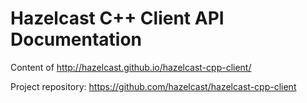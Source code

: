 # Hazelcast C++ Client API Documentation

Content of http://hazelcast.github.io/hazelcast-cpp-client/

Project repository: https://github.com/hazelcast/hazelcast-cpp-client
